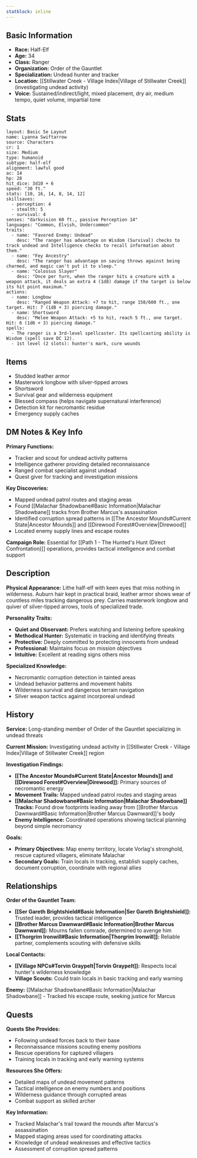 ```yaml
---
statblock: inline
---
```


## Basic Information
- **Race:** Half-Elf
- **Age:** 34
- **Class:** Ranger
- **Organization:** Order of the Gauntlet
- **Specialization:** Undead hunter and tracker
- **Location:** [[Stillwater Creek - Village Index|Village of Stillwater Creek]] (investigating undead activity)
- **Voice:** Sustained/indirect/light, mixed placement, dry air, medium tempo, quiet volume, impartial tone


## Stats
```statblock
layout: Basic 5e Layout
name: Lyanna Swiftarrow
source: Characters
cr: 1
size: Medium
type: humanoid
subtype: half-elf
alignment: lawful good
ac: 14
hp: 28
hit_dice: 3d10 + 6
speed: "30 ft."
stats: [10, 16, 14, 8, 14, 12]
skillsaves:
  - perception: 4
  - stealth: 5
  - survival: 4
senses: "darkvision 60 ft., passive Perception 14"
languages: "Common, Elvish, Undercommon"
traits:
  - name: "Favored Enemy: Undead"
    desc: "The ranger has advantage on Wisdom (Survival) checks to track undead and Intelligence checks to recall information about them."
  - name: "Fey Ancestry"
    desc: "The ranger has advantage on saving throws against being charmed, and magic can't put it to sleep."
  - name: "Colossus Slayer"
    desc: "Once per turn, when the ranger hits a creature with a weapon attack, it deals an extra 4 (1d8) damage if the target is below its hit point maximum."
actions:
  - name: Longbow
    desc: "Ranged Weapon Attack: +7 to hit, range 150/600 ft., one target. Hit: 7 (1d8 + 3) piercing damage."
  - name: Shortsword
    desc: "Melee Weapon Attack: +5 to hit, reach 5 ft., one target. Hit: 6 (1d6 + 3) piercing damage."
spells:
  - The ranger is a 3rd-level spellcaster. Its spellcasting ability is Wisdom (spell save DC 12).
  - 1st level (2 slots): hunter's mark, cure wounds
```

## Items
- Studded leather armor
- Masterwork longbow with silver-tipped arrows
- Shortsword
- Survival gear and wilderness equipment
- Blessed compass (helps navigate supernatural interference)
- Detection kit for necromantic residue
- Emergency supply caches

## DM Notes & Key Info
**Primary Functions:**
- Tracker and scout for undead activity patterns
- Intelligence gatherer providing detailed reconnaissance
- Ranged combat specialist against undead
- Quest giver for tracking and investigation missions

**Key Discoveries:**
- Mapped undead patrol routes and staging areas
- Found [[Malachar Shadowbane#Basic Information|Malachar Shadowbane]] tracks from Brother Marcus's assassination
- Identified corruption spread patterns in [[The Ancestor Mounds#Current State|Ancestor Mounds]] and [[Direwood Forest#Overview|Direwood]]
- Located enemy supply lines and escape routes

**Campaign Role:** Essential for [[Path 1 - The Hunted's Hunt (Direct Confrontation)]] operations, provides tactical intelligence and combat support

## Description
**Physical Appearance:**
Lithe half-elf with keen eyes that miss nothing in wilderness. Auburn hair kept in practical braid, leather armor shows wear of countless miles tracking dangerous prey. Carries masterwork longbow and quiver of silver-tipped arrows, tools of specialized trade.

**Personality Traits:**
- **Quiet and Observant:** Prefers watching and listening before speaking
- **Methodical Hunter:** Systematic in tracking and identifying threats
- **Protective:** Deeply committed to protecting innocents from undead
- **Professional:** Maintains focus on mission objectives
- **Intuitive:** Excellent at reading signs others miss

**Specialized Knowledge:**
- Necromantic corruption detection in tainted areas
- Undead behavior patterns and movement habits
- Wilderness survival and dangerous terrain navigation
- Silver weapon tactics against incorporeal undead

## History
**Service:** Long-standing member of Order of the Gauntlet specializing in undead threats

**Current Mission:** Investigating undead activity in [[Stillwater Creek - Village Index|Village of Stillwater Creek]] region

**Investigation Findings:**
- **[[The Ancestor Mounds#Current State|Ancestor Mounds]] and [[Direwood Forest#Overview|Direwood]]:** Primary sources of necromantic energy
- **Movement Trails:** Mapped undead patrol routes and staging areas
- **[[Malachar Shadowbane#Basic Information|Malachar Shadowbane]] Tracks:** Found drow footprints leading away from [[Brother Marcus Dawnward#Basic Information|Brother Marcus Dawnward]]'s body
- **Enemy Intelligence:** Coordinated operations showing tactical planning beyond simple necromancy

**Goals:**
- **Primary Objectives:** Map enemy territory, locate Vorlag's stronghold, rescue captured villagers, eliminate Malachar
- **Secondary Goals:** Train locals in tracking, establish supply caches, document corruption, coordinate with regional allies

## Relationships
**Order of the Gauntlet Team:**
- **[[Ser Gareth Brightshield#Basic Information|Ser Gareth Brightshield]]:** Trusted leader, provides tactical intelligence
- **[[Brother Marcus Dawnward#Basic Information|Brother Marcus Dawnward]]:** Mourns fallen comrade, determined to avenge him
- **[[Thorgrim Ironwill#Basic Information|Thorgrim Ironwill]]:** Reliable partner, complements scouting with defensive skills

**Local Contacts:**
- **[[Village NPCs#Torvin Graypelt|Torvin Graypelt]]:** Respects local hunter's wilderness knowledge
- **Village Scouts:** Could train locals in basic tracking and early warning

**Enemy:** [[Malachar Shadowbane#Basic Information|Malachar Shadowbane]] - Tracked his escape route, seeking justice for Marcus

## Quests
**Quests She Provides:**
- Following undead forces back to their base
- Reconnaissance missions scouting enemy positions
- Rescue operations for captured villagers
- Training locals in tracking and early warning systems

**Resources She Offers:**
- Detailed maps of undead movement patterns
- Tactical intelligence on enemy numbers and positions
- Wilderness guidance through corrupted areas
- Combat support as skilled archer

**Key Information:**
- Tracked Malachar's trail toward the mounds after Marcus's assassination
- Mapped staging areas used for coordinating attacks
- Knowledge of undead weaknesses and effective tactics
- Assessment of corruption spread patterns